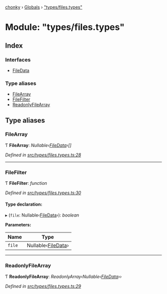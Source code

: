 [chonky](../README.md) › [Globals](../globals.md) › ["types/files.types"](_types_files_types_.md)

# Module: "types/files.types"

## Index

### Interfaces

* [FileData](../interfaces/_types_files_types_.filedata.md)

### Type aliases

* [FileArray](_types_files_types_.md#filearray)
* [FileFilter](_types_files_types_.md#filefilter)
* [ReadonlyFileArray](_types_files_types_.md#readonlyfilearray)

## Type aliases

###  FileArray

Ƭ **FileArray**: *Nullable‹[FileData](../interfaces/_types_files_types_.filedata.md)›[]*

*Defined in [src/types/files.types.ts:28](https://github.com/TimboKZ/Chonky/blob/3d6eae9/src/types/files.types.ts#L28)*

___

###  FileFilter

Ƭ **FileFilter**: *function*

*Defined in [src/types/files.types.ts:30](https://github.com/TimboKZ/Chonky/blob/3d6eae9/src/types/files.types.ts#L30)*

#### Type declaration:

▸ (`file`: Nullable‹[FileData](../interfaces/_types_files_types_.filedata.md)›): *boolean*

**Parameters:**

Name | Type |
------ | ------ |
`file` | Nullable‹[FileData](../interfaces/_types_files_types_.filedata.md)› |

___

###  ReadonlyFileArray

Ƭ **ReadonlyFileArray**: *ReadonlyArray‹Nullable‹[FileData](../interfaces/_types_files_types_.filedata.md)››*

*Defined in [src/types/files.types.ts:29](https://github.com/TimboKZ/Chonky/blob/3d6eae9/src/types/files.types.ts#L29)*
